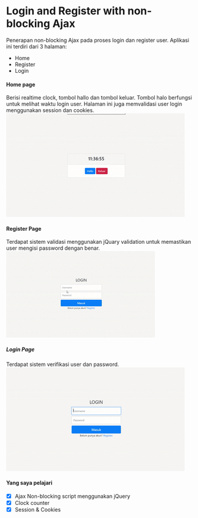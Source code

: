 # Login and Register with non-blocking Ajax
Penerapan non-blocking Ajax pada proses login dan register user. Aplikasi ini terdiri dari 3 halaman:
* Home
* Register
* Login

#### Home page
Berisi realtime clock, tombol hallo dan tombol keluar. Tombol halo berfungsi untuk melihat waktu login user. Halaman ini juga memvalidasi user login menggunakan session dan cookies.<br>
![homepage](/readme/home.gif)

#### Register Page
Terdapat sistem validasi menggunakan jQuary validation untuk memastikan user mengisi password dengan benar.<br>
![registerpage](/readme/register.gif)

##### Login Page
Terdapat sistem verifikasi user dan password.<br>
![loginpage](/readme/login.gif)

#### Yang saya pelajari
- [x] Ajax Non-blocking script menggunakan jQuery
- [x] Clock counter
- [x] Session & Cookies
